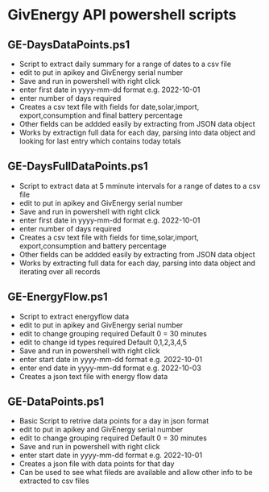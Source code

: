 # GivEnergy API powershell scripts

## GE-DaysDataPoints.ps1
- Script to extract daily summary for a range of dates to a csv file
- edit to put in apikey and GivEnergy serial number
- Save and run in powershell with right click
- enter first date in yyyy-mm-dd format e.g. 2022-10-01
- enter number of days required
- Creates a csv text file with fields for date,solar,import, export,consumption and final battery percentage
- Other fields can be addded easily by extracting from JSON data object 
- Works by extractign full data for each day, parsing into data object and looking for last entry which contains today totals

## GE-DaysFullDataPoints.ps1
- Script to extract data at 5 mminute intervals for a range of dates to a csv file
- edit to put in apikey and GivEnergy serial number
- Save and run in powershell with right click
- enter first date in yyyy-mm-dd format e.g. 2022-10-01
- enter number of days required
- Creates a csv text file with fields for time,solar,import, export,consumption and battery percentage
- Other fields can be addded easily by extracting from JSON data object 
- Works by extracting full data for each day, parsing into data object and iterating over all records

## GE-EnergyFlow.ps1
- Script to extract energyflow data
- edit to put in apikey and GivEnergy serial number
- edit to change grouping required Default 0 = 30 minutes
- edit to change id types required Default 0,1,2,3,4,5
- Save and run in powershell with right click
- enter start date in yyyy-mm-dd format e.g. 2022-10-01
- enter end date in yyyy-mm-dd format e.g. 2022-10-03
- Creates a json text file with energy flow data

## GE-DataPoints.ps1
- Basic Script to retrive data points for a day in json format
- edit to put in apikey and GivEnergy serial number
- edit to change grouping required Default 0 = 30 minutes
- Save and run in powershell with right click
- enter start date in yyyy-mm-dd format e.g. 2022-10-01
- Creates a json file with data points for that day
- Can be used to see what fileds are available and allow other info to be extracted to csv files
